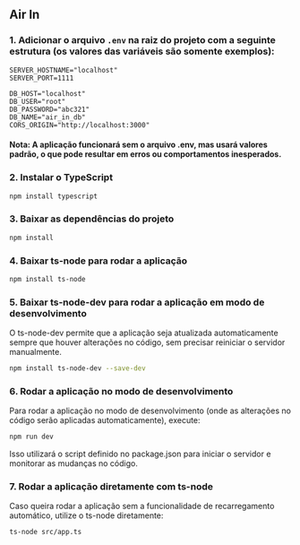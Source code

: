 ## Air In

### 1. Adicionar o arquivo `.env` na raiz do projeto com a seguinte estrutura (os valores das variáveis são somente exemplos):

```env
SERVER_HOSTNAME="localhost"
SERVER_PORT=1111

DB_HOST="localhost"
DB_USER="root"
DB_PASSWORD="abc321"
DB_NAME="air_in_db"
CORS_ORIGIN="http://localhost:3000"
```

#### Nota: A aplicação funcionará sem o arquivo .env, mas usará valores padrão, o que pode resultar em erros ou comportamentos inesperados.

### 2. Instalar o TypeScript
```bash
npm install typescript 
```
### 3. Baixar as dependências do projeto
```bash
npm install
```
### 4. Baixar ts-node para rodar a aplicação
```bash
npm install ts-node 
```
### 5. Baixar ts-node-dev para rodar a aplicação em modo de desenvolvimento
O ts-node-dev permite que a aplicação seja atualizada automaticamente sempre que houver alterações no código, sem precisar reiniciar o servidor manualmente.

```bash
npm install ts-node-dev --save-dev
```
### 6. Rodar a aplicação no modo de desenvolvimento
Para rodar a aplicação no modo de desenvolvimento (onde as alterações no código serão aplicadas automaticamente), execute:

```bash
npm run dev
```
Isso utilizará o script definido no package.json para iniciar o servidor e monitorar as mudanças no código.

### 7. Rodar a aplicação diretamente com ts-node
Caso queira rodar a aplicação sem a funcionalidade de recarregamento automático, utilize o ts-node diretamente:
```bash
ts-node src/app.ts
```
